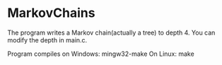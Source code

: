 # MarkovChains
The program writes a Markov chain(actually a tree) to depth 4. You can modify the depth in main.c.

Program compiles on Windows:
mingw32-make
On Linux:
make
